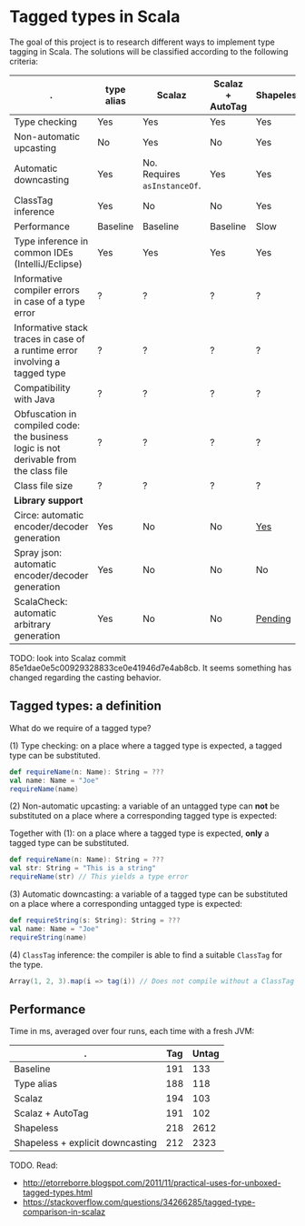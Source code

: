 Tagged types in Scala
===
The goal of this project is to research different ways to implement type tagging in Scala. The solutions will be classified according to the following criteria:

| . | type alias | Scalaz | Scalaz + AutoTag | Shapeless | `@newsubtype` | Scala-common |
| --- | --- | --- | --- | --- | --- | --- |
| Type checking | Yes | Yes | Yes | Yes | Yes | Yes |
| Non-automatic upcasting | No | Yes | No | Yes | Yes | Yes |
| Automatic downcasting | Yes | No. <br>Requires `asInstanceOf`. | Yes | Yes | Yes | Yes |
| ClassTag inference | Yes | No | No | Yes | No | Yes |
| Performance | Baseline | Baseline | Baseline | Slow | ? | ? |
| Type inference in common IDEs (IntelliJ/Eclipse) | Yes | Yes | Yes | Yes | No | Yes |
| Informative compiler errors in case of a type error | ? | ? | ? | ? | ? | ? |
| Informative stack traces in case of a runtime error involving a tagged type | ? | ? | ? | ? | ? | ? |
| Compatibility with Java | ? | ? | ? | ? | ? | ? |
| Obfuscation in compiled code: the business logic is not derivable from the class file | ? | ? | ? | ? | ? | ? |
| Class file size | ? | ? | ? | ? | ? | ? |
| __Library support__ |
| Circe: automatic encoder/decoder generation | Yes | No | No | [Yes](https://github.com/circe/circe/pull/1480) | No | No |
| Spray json: automatic encoder/decoder generation | Yes | No | No | No | No | Yes |
| ScalaCheck: automatic arbitrary generation | Yes | No | No | [Pending](https://github.com/alexarchambault/scalacheck-shapeless/pull/173) | No | Yes |


TODO: look into Scalaz commit 85e1dae0e5c00929328833ce0e41946d7e4ab8cb. It seems something has changed regarding the casting behavior.

## Tagged types: a definition

What do we require of a tagged type?

(1) Type checking: on a place where a tagged type is expected, a tagged type can be substituted.
```scala
def requireName(n: Name): String = ???
val name: Name = "Joe"
requireName(name)
```

(2) Non-automatic upcasting: a variable of an untagged type can __not__ be substituted on a place where a corresponding tagged type is expected:

Together with (1): on a place where a tagged type is expected, __only__ a tagged type can be substituted.
```scala
def requireName(n: Name): String = ???
val str: String = "This is a string"
requireName(str) // This yields a type error
```

(3) Automatic downcasting: a variable of a tagged type can be substituted on a place where a corresponding untagged type is expected:
```scala
def requireString(s: String): String = ???
val name: Name = "Joe"
requireString(name)
```

(4) `ClassTag` inference: the compiler is able to find a suitable `ClassTag` for the type.
```scala
Array(1, 2, 3).map(i => tag(i)) // Does not compile without a ClassTag
```

## Performance

Time in ms, averaged over four runs, each time with a fresh JVM:
 
| . | Tag | Untag |
| --- | --- | --- |
| Baseline | 191 | 133 |
| Type alias | 188 | 118 |
| Scalaz | 194 | 103 |
| Scalaz + AutoTag | 191 | 102 |
| Shapeless | 218 | 2612 |
| Shapeless + explicit downcasting | 212 | 2323 |




TODO. Read:
- http://etorreborre.blogspot.com/2011/11/practical-uses-for-unboxed-tagged-types.html
- https://stackoverflow.com/questions/34266285/tagged-type-comparison-in-scalaz